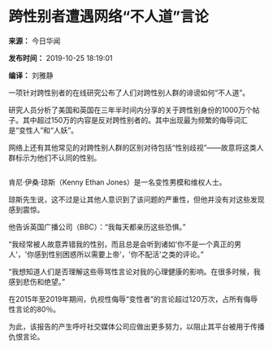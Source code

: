 # 跨性别者遭遇网络“不人道”言论

**来源：** 今日华闻

**发布时间：** 2019-10-25 18:19:01

**编译：** 刘雅静

一项针对跨性别者的在线研究公布了人们对跨性别人群的诽谤如何“不人道”。

研究人员分析了美国和英国在三年半时间内分享的关于跨性别身份的1000万个帖子。其中超过150万的内容是反对跨性别者的。其中出现最为频繁的侮辱词汇是“变性人”和“人妖”。

网络上还有其他常见的对跨性别人群的区别对待包括“性别歧视”——故意将这类人群标示为他们不认同的性别。

![]()

肯尼·伊桑·琼斯（Kenny Ethan Jones）是一名变性男模和维权人士。

琼斯先生说，这不过是让其他人意识到了该问题的严重性，但他并没有对这些发现感到震惊。

他告诉英国广播公司（BBC）：“我每天都亲历这些恐惧。”

“我经常被人故意弄错我的性别，而且总是会听到诸如'你不是一个真正的男人'，'你感到性别困惑所以需要上帝'，'你不配活'之类的评论。”

“我想知道人们是否理解这些辱骂性言论对我的心理健康的影响。在很多时候，我感到悲伤和绝望。”

在2015年至2019年期间，仇视性侮辱“变性者”的言论超过120万次，占所有侮辱性言论的80％。

为此，该报告的产生呼吁社交媒体公司应做出更多努力，以阻止其平台被用于传播仇恨言论。
